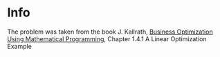 # Info

The problem was taken from the book J. Kallrath, [Business Optimization Using Mathematical Programming](https://doi.org/10.1007/978-3-030-73237-0), Chapter 1.4.1 A Linear Optimization Example


